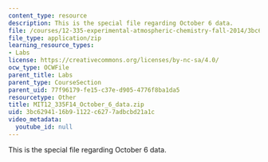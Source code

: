 ```yaml
---
content_type: resource
description: This is the special file regarding October 6 data.
file: /courses/12-335-experimental-atmospheric-chemistry-fall-2014/3bc6294116b91122c6277adbcbd21a1c_MIT12_335F14_October_6_data.zip
file_type: application/zip
learning_resource_types:
- Labs
license: https://creativecommons.org/licenses/by-nc-sa/4.0/
ocw_type: OCWFile
parent_title: Labs
parent_type: CourseSection
parent_uid: 77f96179-fe15-c37e-d905-4776f8ba1da5
resourcetype: Other
title: MIT12_335F14_October_6_data.zip
uid: 3bc62941-16b9-1122-c627-7adbcbd21a1c
video_metadata:
  youtube_id: null
---
```

This is the special file regarding October 6 data.